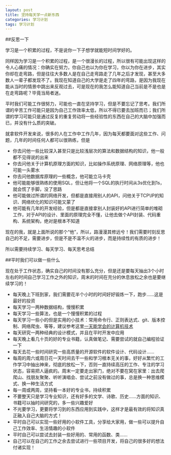 ```yaml
---
layout: post
title: 坚持每天学一点新东西
categories: 学习计划
tags: 学习计划
---
```


##反思一下

学习是一个积累的过程，不是说你一下子想学就能短时间学好的。

同样因为学习是一个积累的过程，是一个很漫长的过程，所以很有可能出现这样的令人心痛的情况：你确实在努力，你自己也以为你在学习，你以为你在进步，其实你却在走弯路，但是往往大多数人是在自己走弯路走了几年之后才发现，甚至大多数人一辈子都发现不了。我现在知道自己的大学是走了四年的弯路，是因为我现在能从当时的情景中跳出来反观过去，可是现在的我怎么能知道自己当前是不是也是在走弯路呢？毕竟当局者迷。

平时我们可能工作很努力，可能也一直在坚持学习，但是不要忘记了思考。我们所谓的辛苦工作可能只是因为自己工作效率太低，所以不得已要去加班而已；我们所谓的学习可能只是通过反复的重复劳动将一些经验性的东西在自己的大脑中加强而已，并没有什么质的突破。

就拿软件开发来说，很多的人在工作中工作几年，因为每天都要面对这些工作、问题，几年的时间任何人都可以很熟练，但是

* 你去问他一些比较深入甚至只是比较浅层次的算法和数据结构的知识，他一般都不见得说的出来
* 你去问他关于计算机原理方面的知识，比如操作系统原理、网络原理等，他也可能一头雾水
* 你去问他数据库原理的一些概念，他可能立马卡壳
* 他可能能够很熟练的使用SQL，但让他将一个SQL的执行时间从3s优化到1s，就会慌了手脚，没了思路
* 他可能做过所谓的网络开发，但都是直接用别人的API，问他关于TCP\IP的知识、网络优化的知识可能又蒙了
* 他可能有几年的开发经验，但是都是直接拿别人封装好的API进行简单的堆砌工作，对于API的设计、里面的原理完全不懂，让他去做个API封装、代码重构、系统架构，绝对是根本不知道

现在的我，就是上面所说的那个“他”，所以，路漫漫其修远兮！我们需要时刻反思自己的不足，需要进步，但是不是不温不火的进步，而是持续性的有质的进步！

所以需要持续学习、每天学习、每天思考总结

##平时我们可以做一些什么

现在处于工作状态，确实自己的时间没有那么充分，但是还是要每天抽出3个小时左右的时间自己学习工作之外的知识，周末的时间在充分的休息放松之余也是要继续学习的！

* 每天晚上下班到家，我们需要花半个小时的时间好好锻炼一下，跑步……这是最好的投资
* 每天学习一两种数据结构，慢慢积累
* 每天学习一些算法，也是一个慢慢积累的过程
* 每天学习一些小的但是实用的小技术：常用命令行、正则表达式、git、版本控制、网络爬虫、等等，建议参考这里[一天能学会的计算机技术](http://www.cnblogs.com/vamei/p/3458615.html)
* 每天研究一两种经典的设计模式，并且在平时开发中应用
* 每天晚上看几十页的好的专业书籍，认真做笔记、需要尝试的就自己编程验证一下
* 每天去花一些时间研究一些高质量的开源软件的软件设计、代码设计……
* 每周的周六或周日花一天时间去干一些和学习根本无关的事，好好从繁忙的工作学习中抽出神来，彻底的放松一下，否则一直持续高压的工作、专注的学习状态，容易把人逼疯的。周末一定要走出家门，绝对不要在窝在家里：出去爬爬山、找朋友聚聚、听听演唱会、尝试之前没有做过的事，总是换一种思维模式、换一种生活方式
* 每一周或两周，坚持看一本好的专业书，持续积累
* 不要整天只是学习专业知识，还有好多的文学、诗歌、历史……方面的知识、书籍可以抽时间研究的，多一些兴趣爱好
* 不光要学习，更要将学习到的东西应用到实践中，这样才是最有效的将知识真正融入自己大脑的方式！
* 平时自己可以实现一些好用的小软件工具，分享给大家用，做一些可以提升自己工作效率、生活情趣的小软件
* 平时自己可以尝试去封装一些好用的、常用的函数、类……
* 自己可以在自己的工作之余去尝试进行一些项目开发，将自己的很多好的想法付诸实现！
